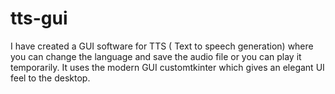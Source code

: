 # tts-gui
I have created a GUI software for TTS ( Text to speech generation) where you can change the language and save the audio file or you can play it temporarily. It uses the modern GUI customtkinter which gives an elegant UI feel to the desktop.
